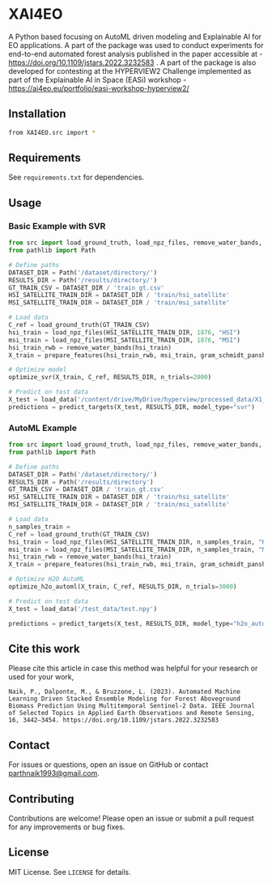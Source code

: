 # XAI4EO

A Python based focusing on AutoML driven modeling and Explainable AI for EO applications. A part of the package was used to conduct experiments for end-to-end automated forest analysis published in the paper accessible at - https://doi.org/10.1109/jstars.2022.3232583 . A part of the package is also developed for contesting at the HYPERVIEW2 Challenge implemented as part of the Explainable AI in Space (EASi) workshop - https://ai4eo.eu/portfolio/easi-workshop-hyperview2/

## Installation

```bash
from XAI4EO.src import *
```

## Requirements

See `requirements.txt` for dependencies.

## Usage

### Basic Example with SVR
```python
from src import load_ground_truth, load_npz_files, remove_water_bands, prepare_features, gram_schmidt_pansharpen, optimize_svr, predict_targets
from pathlib import Path

# Define paths
DATASET_DIR = Path('/dataset/directory/')
RESULTS_DIR = Path('/results/directory/')
GT_TRAIN_CSV = DATASET_DIR / 'train_gt.csv'
HSI_SATELLITE_TRAIN_DIR = DATASET_DIR / 'train/hsi_satellite'
MSI_SATELLITE_TRAIN_DIR = DATASET_DIR / 'train/msi_satellite'

# Load data
C_ref = load_ground_truth(GT_TRAIN_CSV)
hsi_train = load_npz_files(HSI_SATELLITE_TRAIN_DIR, 1876, "HSI")
msi_train = load_npz_files(MSI_SATELLITE_TRAIN_DIR, 1876, "MSI")
hsi_train_rwb = remove_water_bands(hsi_train)
X_train = prepare_features(hsi_train_rwb, msi_train, gram_schmidt_pansharpen)

# Optimize model
optimize_svr(X_train, C_ref, RESULTS_DIR, n_trials=2000)

# Predict on test data
X_test = load_data('/content/drive/MyDrive/hyperview/processed_data/X1_test_hsi_rwb_msi_gs.npy')
predictions = predict_targets(X_test, RESULTS_DIR, model_type="svr")
```

### AutoML Example
```python
from src import load_ground_truth, load_npz_files, remove_water_bands, prepare_features, gram_schmidt_pansharpen, optimize_h2o_automl, predict_targets
from pathlib import Path

# Define paths
DATASET_DIR = Path('/dataset/directory/')
RESULTS_DIR = Path('/results/directory')
GT_TRAIN_CSV = DATASET_DIR / 'train_gt.csv'
HSI_SATELLITE_TRAIN_DIR = DATASET_DIR / 'train/hsi_satellite'
MSI_SATELLITE_TRAIN_DIR = DATASET_DIR / 'train/msi_satellite'

# Load data
n_samples_train = 
C_ref = load_ground_truth(GT_TRAIN_CSV)
hsi_train = load_npz_files(HSI_SATELLITE_TRAIN_DIR, n_samples_train, "HSI")
msi_train = load_npz_files(MSI_SATELLITE_TRAIN_DIR, n_samples_train, "MSI")
hsi_train_rwb = remove_water_bands(hsi_train)
X_train = prepare_features(hsi_train_rwb, msi_train, gram_schmidt_pansharpen)

# Optimize H2O AutoML
optimize_h2o_automl(X_train, C_ref, RESULTS_DIR, n_trials=3000)

# Predict on test data
X_test = load_data('/test_data/test.npy')

predictions = predict_targets(X_test, RESULTS_DIR, model_type="h2o_automl")

```

## Cite this work

Please cite this article in case this method was helpful for your research or used for your work,

```Citation
Naik, P., Dalponte, M., & Bruzzone, L. (2023). Automated Machine Learning Driven Stacked Ensemble Modeling for Forest Aboveground Biomass Prediction Using Multitemporal Sentinel-2 Data. IEEE Journal of Selected Topics in Applied Earth Observations and Remote Sensing, 16, 3442–3454. https://doi.org/10.1109/jstars.2022.3232583
```

## Contact

For issues or questions, open an issue on GitHub or contact [parthnaik1993@gmail.com](mailto:parthnaik1993@gmail.com).

## Contributing
Contributions are welcome! Please open an issue or submit a pull request for any improvements or bug fixes.


## License

MIT License. See `LICENSE` for details.
